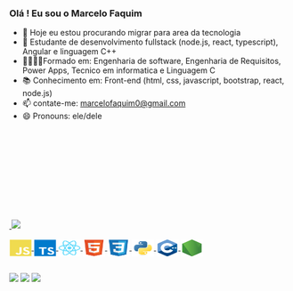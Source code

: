 ### Olá ! Eu sou o Marcelo Faquim

- 🔭 Hoje eu estou procurando migrar para area da tecnologia
- 🌱 Estudante de desenvolvimento fullstack (node.js, react, typescript), Angular e linguagem C++
- 👯👨🏾‍🎓Formado em: Engenharia de software, Engenharia de Requisitos, Power Apps, Tecnico em informatica e Linguagem C
- 📚 Conhecimento em: Front-end (html, css, javascript, bootstrap, react, node.js)
- 📫 contate-me: marcelofaquim0@gmail.com
- 😄 Pronouns: ele/dele

<div>
  <a href="https://github.com/marcelofaquim">
  <img height="180em" src"https://github-readme-stats.vercel.app/api?username=marcelofaquim&show_icons=true&theme=dark&include_all_comits=true&count_private=true"/> 
  <img height="180em" src=https://github-readme-stats.vercel.app/api/top-langs/?username=marcelofaquim&layout=compact&langs_count=16&theme=dark"/>  
</div>

<div style="display: inline_block"><br>
  <img align="center" alt="Marcelo-Js" height="30" width="40" src="https://raw.githubusercontent.com/devicons/devicon/master/icons/javascript/javascript-plain.svg">
  <img align="center" alt="Marcelo-Ts" height="30" width="40" src="https://raw.githubusercontent.com/devicons/devicon/master/icons/typescript/typescript-plain.svg">
  <img align="center" alt="Marcelo-React" height="30" width="40" src="https://raw.githubusercontent.com/devicons/devicon/master/icons/react/react-original.svg">
  <img align="center" alt="Marcelo-HTML" height="30" width="40" src="https://raw.githubusercontent.com/devicons/devicon/master/icons/html5/html5-original.svg">
  <img align="center" alt="Marcelo-CSS" height="30" width="40" src="https://raw.githubusercontent.com/devicons/devicon/master/icons/css3/css3-original.svg">
  <img align="center" alt="Marcelo-Python" height="30" width="40" src="https://raw.githubusercontent.com/devicons/devicon/master/icons/python/python-original.svg">
  <img align="center" alt="Marcelo-C++" height="30" width="40" src="https://raw.githubusercontent.com/devicons/devicon/master/icons/cplusplus/cplusplus-original.svg">
  <img align="center" alt="Marcelo-Node.js" height="30" width="40" src="https://raw.githubusercontent.com/devicons/devicon/master/icons/nodejs/nodejs-original.svg">
</div>

  ##

  <div> 
 
  <a href="https://instagram.com/ocarinhadodev" target="_blank"><img src="https://img.shields.io/badge/-Instagram-%23E4405F?style=for-the-badge&logo=instagram&logoColor=white" target="_blank"></a>
  <a href = "mailto:marcelofaquim0@gmail.com"><img src="https://img.shields.io/badge/-Gmail-%23333?style=for-the-badge&logo=gmail&logoColor=white" target="_blank"></a>
  <a href="https://www.linkedin.com/in/marcelo-faquim/" target="_blank"><img src="https://img.shields.io/badge/-LinkedIn-%230077B5?style=for-the-badge&logo=linkedin&logoColor=white" target="_blank"></a> 
  
</div>
